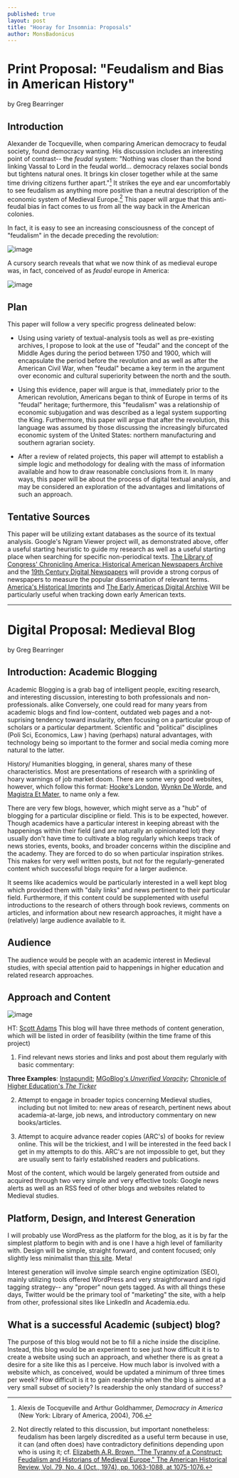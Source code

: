 ```yaml
---
published: true
layout: post
title: "Hooray for Insomnia: Proposals"
author: MonsBadonicus
---
```



# Print Proposal: "Feudalism and Bias in American History"
by Greg Bearringer

## Introduction
Alexander de Tocqueville, when comparing American democracy to feudal society, found democracy wanting. His discussion includes an interesting point of contrast-- the *feudal* system:   "Nothing was closer than the bond linking Vassal to Lord in the feudal world… democracy relaxes social bonds but tightens natural ones. It brings kin closer together while at the same time driving citizens further apart."[^1]  It strikes the eye and ear uncomfortably to see feudalism as anything more positive than a neutral description of the economic system of Medieval Europe.[^2] This paper will argue that this anti-feudal bias in fact comes to us from all the way back in the American colonies. 

In fact,  it is easy to see an increasing consciousness of the concept of "feudalism"  in the decade preceding the revolution: 

![image](http://i.imgur.com/DHQMBIg.png)

A cursory search reveals that what we now think of as medieval europe was, in fact, conceived of as *feudal* europe in America:

![image](http://i.imgur.com/qGSsJHs.png)

## Plan

This paper will follow a very specific progress delineated below:


* Using using variety of textual-analysis tools as well as  pre-existing archives, I propose to look at the use of "feudal" and the concept of the Middle Ages during the period between 1750 and 1900, which will encapsulate the period before the revolution and as well as after the American Civil War, when "feudal" became a key term in the argument over economic and cultural superiority between the north and the south. 

* Using this evidence,  paper will argue is that, immediately prior to the American revolution, Americans began to think of Europe in terms of its "feudal" heritage; furthermore, this "feudalism" was  a relationship of economic subjugation and was described as a legal system supporting the King.  Furthermore, this paper will argue that after the revolution, this language was assumed by those discussing the increasingly bifurcated economic system of the United States: northern manufacturing and southern agrarian society. 

*  After a review of related projects, this paper will attempt to establish a simple logic and methodology for dealing with the mass of information available and how to draw reasonable conclusions from it.   In many ways, this paper will be about the process of digital textual analysis, and may be considered an exploration of the advantages and limitations of such an approach.  

## Tentative Sources
This paper will be utilizing extant databases as the source of its textual analysis. Google's Ngram Viewer project will, as demonstrated above, offer a useful starting heuristic to guide my research as well as a useful starting place when searching for specific non-periodical texts. [The Library of Congress' Chronicling America: Historical American Newspapers Archive](http://chroniclingamerica.loc.gov/) and the [19th Century Digital Newspapers](http://infotrac.galegroup.com/itw/infomark/0/1/1/purl=rc6_NCNP?sw_aep=knox61277) will provide a strong corpus of newspapers to measure the popular dissemination of relevant terms. [America's Historical Imprints](http://infoweb.newsbank.com/iw-search/we/Evans?p_product=EAIX&p_action=keyword&p_theme=eai&p_nbid=O53L56QLMTM4MTE3MDUyNC44ODQzMzQ6MToxMzoxOTIuMjQ5LjEuMTM5&p_clear_search=yes&d_refprod=EAIX&) and [The Early Americas Digital Archive]( http://mith.umd.edu//eada/)  Will be particularly useful when tracking down early American texts. 


[^1]: Alexis de Tocqueville and Arthur Goldhammer, *Democracy in America* (New York: Library of America, 2004), 706.

[^2]: Not directly related to this discussion, but important nonetheless: feudalism has been largely discredited as a useful term because in use, it  can (and often does) have contradictory definitions depending upon who is using it; cf. [ Elizabeth A.R. Brown, "The Tyranny of a Construct: Feudalism and Historians of Medieval Europe," The American Historical Review, Vol. 79, No. 4 (Oct., 1974), pp. 1063-1088, at 1075-1076.](http://isites.harvard.edu/fs/docs/icb.topic867458.files/Brown-Tyranny-of-a-Construct.pdf)

*******

# Digital Proposal: Medieval Blog
by Greg Bearringer


## Introduction: Academic Blogging
Academic Blogging is a grab bag of intelligent people, exciting research,  and interesting discussion, interesting to both professionals and non-professionals. alike Conversely,  one could read for many years from academic blogs and find low-content, outdated web pages and a not-suprising tendency toward insularity,  often focusing on a particular group of scholars or a particular department. Scientific and "political"  disciplines (Poli Sci, Economics, Law ) having (perhaps) natural advantages, with technology being so important to the former and social media coming more natural to the latter. 

History/ Humanities blogging, in general, shares many of these characteristics. Most are presentations of research with a sprinkling of hoary warnings of job market doom.  There are some very good websites, however, which follow this format: [Hooke's London](http://hookeslondon.com/), [Wynkn De Worde](http://sarahwerner.net/blog/), and [Magistra Et Mater](http://magistraetmater.blog.co.uk/), to name only a few.  

There are very few blogs, however, which might serve as a "hub" of blogging for a particular discipline or field. This is to be expected, however. Though academics have a particular interest in keeping abreast with the happenings within their field (and are naturally an opinionated lot) they usually don't have time to cultivate a blog regularly which keeps track of news stories, events, books, and broader concerns within the discipline and the academy. They are forced to do so when particular inspiration strikes. This makes for very well written posts, but not for the regularly-generated content which successful blogs require for a larger audience. 

It seems like academics would be particularly interested in a well kept blog which provided them with "daily links" and news pertinent to their particular field. Furthermore, if this content could be supplemented with useful introductions to the research of others through book reviews, comments on articles,  and information about new research approaches, it might have a (relatively) large audience available to it. 

## Audience 

The audience would be people with an academic interest in Medieval studies, with special attention paid to happenings in higher education and related research approaches. 


## Approach and Content
![image](http://dilbert.com/dyn/str_strip/000000000/00000000/0000000/000000/70000/4000/100/74148/74148.strip.gif)

HT: [Scott Adams](http://dilbert.com/dyn/str_strip/000000000/00000000/0000000/000000/70000/4000/100/74148/74148.strip.gif)
This blog will have three methods of content generation, which will be listed in order of feasibility (within the time frame of this project)

1) Find relevant news stories and links and post about them regularly with basic commentary:  

  **Three Examples**:
        [Instapundit](http://pjmedia.com/instapundit/); [MGoBlog's *Unverified Voracity*](http://mgoblog.com/category/post-type/unverified-voracity);  [Chronicle of Higher Education's *The  Ticker*](http://chronicle.com/blogs/ticker/)
   
2) Attempt to engage in broader topics concerning Medieval studies, including but not limited to: new areas of research, pertinent news about academia-at-large, job news, and introductory commentary on new books/articles. 

3) Attempt to acquire advance reader copies (ARC's) of books for review online. This will be the trickiest, and I will be interested in the feed back I get in my attempts to do this. ARC's are not impossible to get, but they are usually sent to fairly established readers and publications. 

Most of the content, which would be largely generated from outside and acquired through two very simple and very effective tools: Google news alerts as well as an RSS feed of other blogs and websites related to Medieval studies. 

## Platform, Design, and Interest Generation

I will probably use WordPress as the platform for the blog, as it is by far the simplest platform to begin with and is one I have a high level of familiarity with. Design will be simple, straight forward, and content focused; only slightly less minimalist than [this site](http://dh.chadblack.net).  Meta!

Interest generation will involve simple search engine optimization (SEO), mainly utilizing tools offered WordPress and very straightforward and rigid tagging strategy-- any "proper" noun gets tagged. As with all things these days, Twitter would be the primary tool of "marketing" the site, with a help from other, professional sites like LinkedIn and Academia.edu. 

## What  is a successful Academic (subject) blog? 

The purpose of this blog would not be to fill a niche inside the discipline. Instead, this blog would be an experiment to see just how difficult it is to create a website using such an approach, and whether there is as great a desire for a site like this as I perceive. How much labor is involved with a website which, as conceived, would be updated a minimum of three times per week? How difficult is it to gain readership when the blog is aimed at a very small subset of society?  Is readership the only standard of success? 






